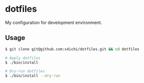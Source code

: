 # dotfiles

My configuration for development environment.

## Usage

```sh
$ git clone git@github.com:s4ichi/dotfiles.git && cd dotfiles
```

```sh
# Apply dotfiles
$ ./bin/install

# Dry-run dotfiles
$ ./bin/install --dry-run
```

